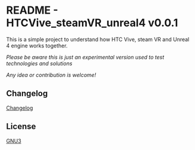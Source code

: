 README - HTCVive_steamVR_unreal4 v0.0.1
==================================================

This is a simple project to understand how HTC Vive, steam VR and Unreal 4 engine works together.

*Please be aware this is just an experimental version used to test technologies and solutions*

*Any idea or contribution is welcome!*

Changelog
----------------------------
[Changelog](CHANGELOG.md)

License
-------
[GNU3](http://www.gnu.org/licenses/gpl-3.0.html)
